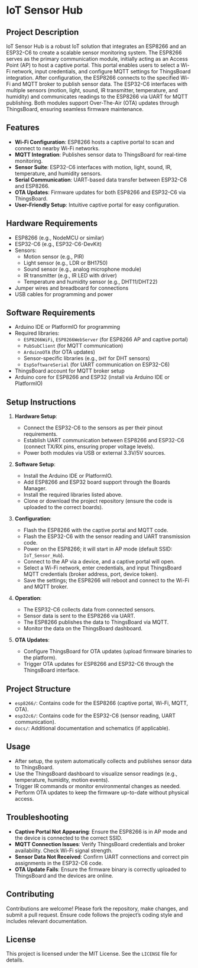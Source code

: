 # IoT Sensor Hub

## Project Description
IoT Sensor Hub is a robust IoT solution that integrates an ESP8266 and an ESP32-C6 to create a scalable sensor monitoring system. The ESP8266 serves as the primary communication module, initially acting as an Access Point (AP) to host a captive portal. This portal enables users to select a Wi-Fi network, input credentials, and configure MQTT settings for ThingsBoard integration. After configuration, the ESP8266 connects to the specified Wi-Fi and MQTT broker to publish sensor data. The ESP32-C6 interfaces with multiple sensors (motion, light, sound, IR transmitter, temperature, and humidity) and communicates readings to the ESP8266 via UART for MQTT publishing. Both modules support Over-The-Air (OTA) updates through ThingsBoard, ensuring seamless firmware maintenance.

## Features
- **Wi-Fi Configuration**: ESP8266 hosts a captive portal to scan and connect to nearby Wi-Fi networks.
- **MQTT Integration**: Publishes sensor data to ThingsBoard for real-time monitoring.
- **Sensor Suite**: ESP32-C6 interfaces with motion, light, sound, IR, temperature, and humidity sensors.
- **Serial Communication**: UART-based data transfer between ESP32-C6 and ESP8266.
- **OTA Updates**: Firmware updates for both ESP8266 and ESP32-C6 via ThingsBoard.
- **User-Friendly Setup**: Intuitive captive portal for easy configuration.

## Hardware Requirements
- ESP8266 (e.g., NodeMCU or similar)
- ESP32-C6 (e.g., ESP32-C6-DevKit)
- Sensors:
  - Motion sensor (e.g., PIR)
  - Light sensor (e.g., LDR or BH1750)
  - Sound sensor (e.g., analog microphone module)
  - IR transmitter (e.g., IR LED with driver)
  - Temperature and humidity sensor (e.g., DHT11/DHT22)
- Jumper wires and breadboard for connections
- USB cables for programming and power

## Software Requirements
- Arduino IDE or PlatformIO for programming
- Required libraries:
  - `ESP8266WiFi`, `ESP8266WebServer` (for ESP8266 AP and captive portal)
  - `PubSubClient` (for MQTT communication)
  - `ArduinoOTA` (for OTA updates)
  - Sensor-specific libraries (e.g., `DHT` for DHT sensors)
  - `EspSoftwareSerial` (for UART communication on ESP32-C6)
- ThingsBoard account for MQTT broker setup
- Arduino core for ESP8266 and ESP32 (install via Arduino IDE or PlatformIO)

## Setup Instructions
1. **Hardware Setup**:
   - Connect the ESP32-C6 to the sensors as per their pinout requirements.
   - Establish UART communication between ESP8266 and ESP32-C6 (connect TX/RX pins, ensuring proper voltage levels).
   - Power both modules via USB or external 3.3V/5V sources.

2. **Software Setup**:
   - Install the Arduino IDE or PlatformIO.
   - Add ESP8266 and ESP32 board support through the Boards Manager.
   - Install the required libraries listed above.
   - Clone or download the project repository (ensure the code is uploaded to the correct boards).

3. **Configuration**:
   - Flash the ESP8266 with the captive portal and MQTT code.
   - Flash the ESP32-C6 with the sensor reading and UART transmission code.
   - Power on the ESP8266; it will start in AP mode (default SSID: `IoT_Sensor_Hub`).
   - Connect to the AP via a device, and a captive portal will open.
   - Select a Wi-Fi network, enter credentials, and input ThingsBoard MQTT credentials (broker address, port, device token).
   - Save the settings; the ESP8266 will reboot and connect to the Wi-Fi and MQTT broker.

4. **Operation**:
   - The ESP32-C6 collects data from connected sensors.
   - Sensor data is sent to the ESP8266 via UART.
   - The ESP8266 publishes the data to ThingsBoard via MQTT.
   - Monitor the data on the ThingsBoard dashboard.

5. **OTA Updates**:
   - Configure ThingsBoard for OTA updates (upload firmware binaries to the platform).
   - Trigger OTA updates for ESP8266 and ESP32-C6 through the ThingsBoard interface.

## Project Structure
- `esp8266/`: Contains code for the ESP8266 (captive portal, Wi-Fi, MQTT, OTA).
- `esp32c6/`: Contains code for the ESP32-C6 (sensor reading, UART communication).
- `docs/`: Additional documentation and schematics (if applicable).

## Usage
- After setup, the system automatically collects and publishes sensor data to ThingsBoard.
- Use the ThingsBoard dashboard to visualize sensor readings (e.g., temperature, humidity, motion events).
- Trigger IR commands or monitor environmental changes as needed.
- Perform OTA updates to keep the firmware up-to-date without physical access.

## Troubleshooting
- **Captive Portal Not Appearing**: Ensure the ESP8266 is in AP mode and the device is connected to the correct SSID.
- **MQTT Connection Issues**: Verify ThingsBoard credentials and broker availability. Check Wi-Fi signal strength.
- **Sensor Data Not Received**: Confirm UART connections and correct pin assignments in the ESP32-C6 code.
- **OTA Update Fails**: Ensure the firmware binary is correctly uploaded to ThingsBoard and the devices are online.

## Contributing
Contributions are welcome! Please fork the repository, make changes, and submit a pull request. Ensure code follows the project’s coding style and includes relevant documentation.

## License
This project is licensed under the MIT License. See the `LICENSE` file for details.